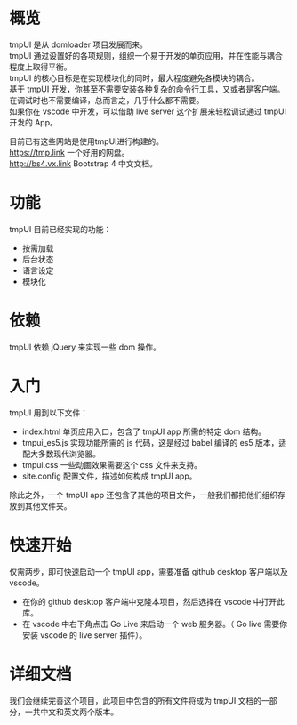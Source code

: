 # 概览
tmpUI 是从 domloader 项目发展而来。  
tmpUI 通过设置好的各项规则，组织一个易于开发的单页应用，并在性能与耦合程度上取得平衡。  
tmpUI 的核心目标是在实现模块化的同时，最大程度避免各模块的耦合。  
基于 tmpUI 开发，你甚至不需要安装各种复杂的命令行工具，又或者是客户端。在调试时也不需要编译，总而言之，几乎什么都不需要。  
如果你在 vscode 中开发，可以借助 live server 这个扩展来轻松调试通过 tmpUI 开发的 App。  
  
目前已有这些网站是使用tmpUI进行构建的。  
https://tmp.link 一个好用的网盘。  
http://bs4.vx.link Bootstrap 4 中文文档。  

# 功能
tmpUI 目前已经实现的功能：

* 按需加载
* 后台状态
* 语言设定
* 模块化

# 依赖

tmpUI 依赖 jQuery 来实现一些 dom 操作。

# 入门
tmpUI 用到以下文件：
* index.html 单页应用入口，包含了 tmpUI app 所需的特定 dom 结构。
* tmpui_es5.js 实现功能所需的 js 代码，这是经过 babel 编译的 es5 版本，适配大多数现代浏览器。
* tmpui.css 一些动画效果需要这个 css 文件来支持。
* site.config 配置文件，描述如何构成 tmpUI app。

除此之外，一个 tmpUI app 还包含了其他的项目文件，一般我们都把他们组织存放到其他文件夹。

# 快速开始
仅需两步，即可快速启动一个 tmpUI app，需要准备 github desktop 客户端以及 vscode。

* 在你的 github desktop 客户端中克隆本项目，然后选择在 vscode 中打开此库。
* 在 vscode 中右下角点击 Go Live 来启动一个 web 服务器。（ Go live 需要你安装 vscode 的 live server 插件）。

# 详细文档
我们会继续完善这个项目，此项目中包含的所有文件将成为 tmpUI 文档的一部分，一共中文和英文两个版本。
